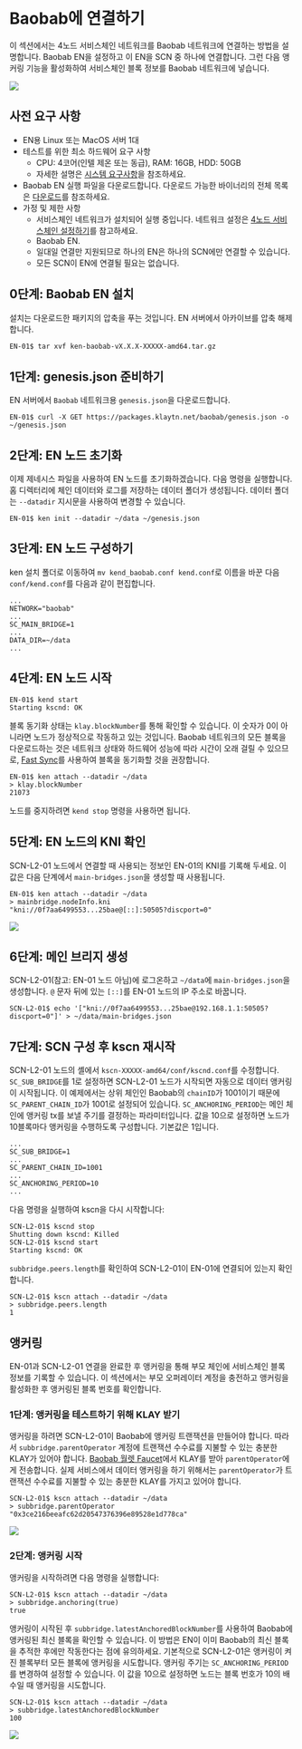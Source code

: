 # Baobab에 연결하기

이 섹션에서는 4노드 서비스체인 네트워크를 Baobab 네트워크에 연결하는 방법을 설명합니다.
Baobab EN을 설정하고 이 EN을 SCN 중 하나에 연결합니다. 그런 다음 앵커링 기능을 활성화하여 서비스체인 블록 정보를 Baobab 네트워크에 넣습니다.

![](/img/nodes/sc-en-scn-arch.png)

## 사전 요구 사항 <a id="prerequisites"></a>
- EN용 Linux 또는 MacOS 서버 1대
- 테스트를 위한 최소 하드웨어 요구 사항
  - CPU: 4코어(인텔 제온 또는 동급), RAM: 16GB, HDD: 50GB
  - 자세한 설명은 [시스템 요구사항](../system-requirements.md)을 참조하세요.
- Baobab EN 실행 파일을 다운로드합니다. 다운로드 가능한 바이너리의 전체 목록은 [다운로드](../../downloads/downloads.md)를 참조하세요.
- 가정 및 제한 사항
  - 서비스체인 네트워크가 설치되어 실행 중입니다. 네트워크 설정은 [4노드 서비스체인 설정하기](4nodes-setup-guide.md)를 참고하세요.
  - Baobab EN.
  - 일대일 연결만 지원되므로 하나의 EN은 하나의 SCN에만 연결할 수 있습니다.
  - 모든 SCN이 EN에 연결될 필요는 없습니다.

## 0단계: Baobab EN 설치 <a id="install-baobab-en"></a>
설치는 다운로드한 패키지의 압축을 푸는 것입니다. EN 서버에서 아카이브를 압축 해제합니다.

```bash
EN-01$ tar xvf ken-baobab-vX.X.X-XXXXX-amd64.tar.gz
```

## 1단계: genesis.json 준비하기 <a id="step-1-preparing-genesis-json"></a>
EN 서버에서 `Baobab` 네트워크용 `genesis.json`을 다운로드합니다.
```
EN-01$ curl -X GET https://packages.klaytn.net/baobab/genesis.json -o ~/genesis.json
```

## 2단계: EN 노드 초기화 <a id="step-2-en-node-initialization"></a>
이제 제네시스 파일을 사용하여 EN 노드를 초기화하겠습니다. 다음 명령을 실행합니다.
홈 디렉터리에 체인 데이터와 로그를 저장하는 데이터 폴더가 생성됩니다.
데이터 폴더는 `--datadir` 지시문을 사용하여 변경할 수 있습니다.

```
EN-01$ ken init --datadir ~/data ~/genesis.json
```

## 3단계: EN 노드 구성하기 <a id="step-3-configure-the-en-node"></a>
ken 설치 폴더로 이동하여 `mv kend_baobab.conf kend.conf`로 이름을 바꾼 다음 `conf/kend.conf`를 다음과 같이 편집합니다.

```
...
NETWORK="baobab"
...
SC_MAIN_BRIDGE=1
...
DATA_DIR=~/data
...
```

## 4단계: EN 노드 시작 <a id="step-4-start-the-en-node"></a>
```
EN-01$ kend start
Starting kscnd: OK
```
블록 동기화 상태는 `klay.blockNumber`를 통해 확인할 수 있습니다. 이 숫자가 0이 아니라면 노드가 정상적으로 작동하고 있는 것입니다. Baobab 네트워크의 모든 블록을 다운로드하는 것은 네트워크 상태와 하드웨어 성능에 따라 시간이 오래 걸릴 수 있으므로, [Fast Sync](../../endpoint-node/install-endpoint-nodes.md#fast-sync-optional)를 사용하여 블록을 동기화할 것을 권장합니다.
```
EN-01$ ken attach --datadir ~/data
> klay.blockNumber
21073
```
노드를 중지하려면 `kend stop` 명령을 사용하면 됩니다.

## 5단계: EN 노드의 KNI 확인 <a id="step-5-check-kni-of-en-node"></a>
SCN-L2-01 노드에서 연결할 때 사용되는 정보인 EN-01의 KNI를 기록해 두세요. 이 값은 다음 단계에서 `main-bridges.json`을 생성할 때 사용됩니다.
```
EN-01$ ken attach --datadir ~/data
> mainbridge.nodeInfo.kni
"kni://0f7aa6499553...25bae@[::]:50505?discport=0"
```

![](/img/nodes/sc-en-scn-nodeInfo.png)

## 6단계: 메인 브리지 생성 <a id="step-6-create-main-bridges-json"></a>
SCN-L2-01(참고: EN-01 노드 아님)에 로그온하고 `~/data`에 `main-bridges.json`을 생성합니다. `@` 문자 뒤에 있는 `[::]`를 EN-01 노드의 IP 주소로 바꿉니다.
```
SCN-L2-01$ echo '["kni://0f7aa6499553...25bae@192.168.1.1:50505?discport=0"]' > ~/data/main-bridges.json
```

## 7단계: SCN 구성 후 kscn 재시작 <a id="step-7-configure-scn-then-restart-kscn"></a>
SCN-L2-01 노드의 셸에서 `kscn-XXXXX-amd64/conf/kscnd.conf`를 수정합니다.
`SC_SUB_BRIDGE`를 1로 설정하면 SCN-L2-01 노드가 시작되면 자동으로 데이터 앵커링이 시작됩니다. 이 예제에서는 상위 체인인 Baobab의 `chainID`가 1001이기 때문에 `SC_PARENT_CHAIN_ID`가 1001로 설정되어 있습니다.
`SC_ANCHORING_PERIOD`는 메인 체인에 앵커링 tx를 보낼 주기를 결정하는 파라미터입니다. 값을 10으로 설정하면 노드가 10블록마다 앵커링을 수행하도록 구성합니다. 기본값은 1입니다.

```
...
SC_SUB_BRIDGE=1
...
SC_PARENT_CHAIN_ID=1001
...
SC_ANCHORING_PERIOD=10
...
```

다음 명령을 실행하여 kscn을 다시 시작합니다:
```
SCN-L2-01$ kscnd stop
Shutting down kscnd: Killed
SCN-L2-01$ kscnd start
Starting kscnd: OK
```

`subbridge.peers.length`를 확인하여 SCN-L2-01이 EN-01에 연결되어 있는지 확인합니다.
```
SCN-L2-01$ kscn attach --datadir ~/data
> subbridge.peers.length
1
```

## 앵커링 <a id="anchoring"></a>
EN-01과 SCN-L2-01 연결을 완료한 후 앵커링을 통해 부모 체인에 서비스체인 블록 정보를 기록할 수 있습니다.
이 섹션에서는 부모 오퍼레이터 계정을 충전하고 앵커링을 활성화한 후 앵커링된 블록 번호를 확인합니다.

### 1단계: 앵커링을 테스트하기 위해 KLAY 받기 <a id="step-1-get-klay-to-test-anchoring"></a>
앵커링을 하려면 SCN-L2-01이 Baobab에 앵커링 트랜잭션을 만들어야 합니다. 따라서 `subbridge.parentOperator` 계정에 트랜잭션 수수료를 지불할 수 있는 충분한 KLAY가 있어야 합니다. [Baobab 월렛 Faucet](https://baobab.wallet.klaytn.foundation/)에서 KLAY를 받아 `parentOperator`에게 전송합니다. 실제 서비스에서 데이터 앵커링을 하기 위해서는 `parentOperator`가 트랜잭션 수수료를 지불할 수 있는 충분한 KLAY를 가지고 있어야 합니다.

```
SCN-L2-01$ kscn attach --datadir ~/data
> subbridge.parentOperator
"0x3ce216beeafc62d20547376396e89528e1d778ca"
```
![](/img/nodes/sc-en-scn-faucet.png)

### 2단계: 앵커링 시작 <a id="step-2-start-anchoring"></a>
앵커링을 시작하려면 다음 명령을 실행합니다:
```
SCN-L2-01$ kscn attach --datadir ~/data
> subbridge.anchoring(true)
true
```
앵커링이 시작된 후 `subbridge.latestAnchoredBlockNumber`를 사용하여 Baobab에 앵커링된 최신 블록을 확인할 수 있습니다. 이 방법은 EN이 이미 Baobab의 최신 블록을 추적한 후에만 작동한다는 점에 유의하세요. 기본적으로 SCN-L2-01은 앵커링이 켜진 블록부터 모든 블록에 앵커링을 시도합니다. 앵커링 주기는 `SC_ANCHORING_PERIOD`를 변경하여 설정할 수 있습니다. 이 값을 10으로 설정하면 노드는 블록 번호가 10의 배수일 때 앵커링을 시도합니다.
```
SCN-L2-01$ kscn attach --datadir ~/data
> subbridge.latestAnchoredBlockNumber
100
```
![](/img/nodes/sc-en-scn-anchoring.png)
